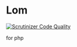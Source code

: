 # Lom
[![Scrutinizer Code Quality](https://scrutinizer-ci.com/g/ytake/Lom/badges/quality-score.png?b=develop)](https://scrutinizer-ci.com/g/ytake/Lom/?branch=develop)

for php
